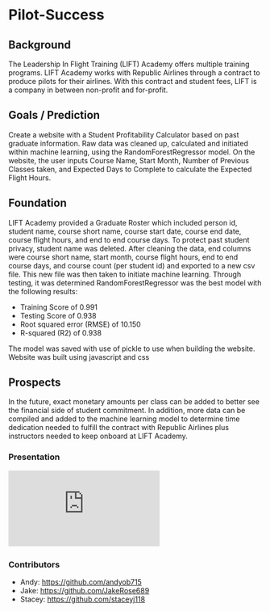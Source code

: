 # Pilot-Success

## Background

The Leadership In Flight Training (LIFT) Academy offers multiple training programs. LIFT Academy works with Republic Airlines through a contract to produce pilots for their airlines. With this contract and student fees, LIFT is a company in between non-profit and for-profit. 

## Goals / Prediction

Create a website with a Student Profitability Calculator based on past graduate information. Raw data was cleaned up, calculated and initiated within machine learning, using the RandomForestRegressor model. On the website, the user inputs Course Name, Start Month, Number of Previous Classes taken, and Expected Days to Complete to calculate the Expected Flight Hours.  


## Foundation

LIFT Academy provided a Graduate Roster which included person id, student name, course short name, course start date, course end date, course flight hours, and end to end course days. To protect past student privacy, student name was deleted. After cleaning the data, end columns were course short name, start month, course flight hours, end to end course days, and course count (per student id) and exported to a new csv file. This new file was then taken to initiate machine learning. Through testing, it was determined RandomForestRegressor was the best model with the following results: 
- Training Score of 0.991 
- Testing Score of 0.938 
- Root squared error (RMSE) of 10.150 
- R-squared (R2) of 0.938

The model was saved with use of pickle to use when building the website. Website was built using javascript and css 

## Prospects

In the future, exact monetary amounts per class can be added to better see the financial side of student commitment. In addition, more data can be compiled and added to the machine learning model to determine time dedication needed to fulfill the contract with Republic Airlines plus instructors needed to keep onboard at LIFT Academy. 

### Presentation 
![View Presentation](https://github.com/JakeRose689/Pilot-Success/blob/staceyj118/Pilot%20Success%20Google%20Presentation.pdf)

### Contributors

* Andy: https://github.com/andyob715
* Jake: https://github.com/JakeRose689
* Stacey: https://github.com/staceyj118 
